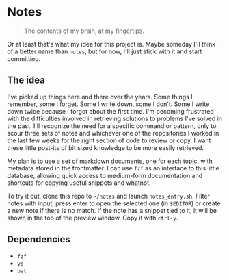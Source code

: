 # Notes

> The contents of my brain, at my fingertips.

Or at least that's what my idea for this project is. Maybe someday I'll think
of a better name than `notes`, but for now, I'll just stick with it and start
committing.

## The idea

I've picked up things here and there over the years. Some things I remember,
some I forget. Some I write down, some I don't. Some I write down twice because
I forgot about the first time. I'm becoming frustrated with the difficulties
involved in retrieving solutions to problems I've solved in the past. I'll
recognize the need for a specific command or pattern, only to scour three sets
of notes and whichever one of the repositories I worked in the last few weeks
for the right section of code to review or copy. I want these little post-its
of bit sized knowledge to be more easily retrieved.

My plan is to use a set of markdown documents, one for each topic, with
metadata stored in the frontmatter. I can use `fzf` as an interface to this
little database, allowing quick access to medium-form documentation and
shortcuts for copying useful snippets and whatnot.

To try it out, clone this repo to `~/notes` and launch `notes_entry.sh`. Filter
notes with input, press enter to open the selected one (in `$EDITOR`) or create
a new note if there is no match. If the note has a snippet tied to it, it will
be shown in the top of the preview window. Copy it with `ctrl-y`.

## Dependencies

- `fzf`
- `yq`
- `bat`
